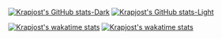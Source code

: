 [![Krapjost's GitHub stats-Dark](https://github-readme-stats.vercel.app/api?username=krapjost&show_icons=true&bg_color=161b22&border_color=21262d&text_color=c9d1d9#gh-dark-mode-only)](https://github.com/krapjost#gh-dark-mode-only)
[![Krapjost's GitHub stats-Light](https://github-readme-stats.vercel.app/api?username=krapjost&show_icons=true&theme=default#gh-light-mode-only)](https://github.com/krapjost#gh-light-mode-only)

[![Krapjost's wakatime stats](https://github-readme-stats.vercel.app/api/wakatime?username=@krapjost&bg_color=161b22&border_color=21262d&text_color=c9d1d9#gh-dark-mode-only)](https://github.com/krapjost#gh-dark-mode-only)
[![Krapjost's wakatime stats](https://github-readme-stats.vercel.app/api/wakatime?username=@krapjost&theme=default#gh-light-mode-only)](https://github.com/krapjost#gh-light-mode-only)

